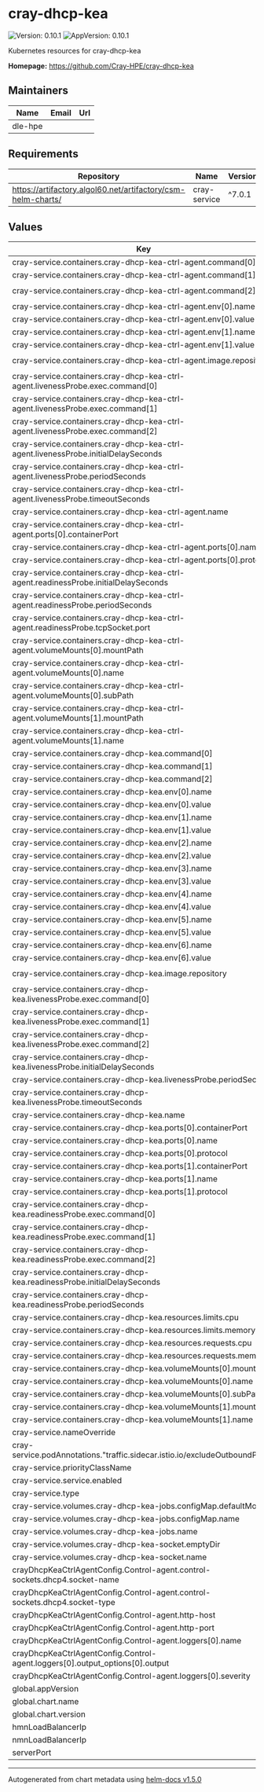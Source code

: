 # cray-dhcp-kea

![Version: 0.10.1](https://img.shields.io/badge/Version-0.10.1-informational?style=flat-square) ![AppVersion: 0.10.1](https://img.shields.io/badge/AppVersion-0.10.1-informational?style=flat-square)

Kubernetes resources for cray-dhcp-kea

**Homepage:** <https://github.com/Cray-HPE/cray-dhcp-kea>

## Maintainers

| Name | Email | Url |
| ---- | ------ | --- |
| dle-hpe |  |  |

## Requirements

| Repository | Name | Version |
|------------|------|---------|
| https://artifactory.algol60.net/artifactory/csm-helm-charts/ | cray-service | ^7.0.1 |

## Values

| Key | Type | Default | Description |
|-----|------|---------|-------------|
| cray-service.containers.cray-dhcp-kea-ctrl-agent.command[0] | string | `"sh"` |  |
| cray-service.containers.cray-dhcp-kea-ctrl-agent.command[1] | string | `"-c"` |  |
| cray-service.containers.cray-dhcp-kea-ctrl-agent.command[2] | string | `"/srv/kea/startup-dhcp-ctrl-agent.sh"` |  |
| cray-service.containers.cray-dhcp-kea-ctrl-agent.env[0].name | string | `"DHCP_CAHOST"` |  |
| cray-service.containers.cray-dhcp-kea-ctrl-agent.env[0].value | string | `"0.0.0.0"` |  |
| cray-service.containers.cray-dhcp-kea-ctrl-agent.env[1].name | string | `"DHCP_CAPORT"` |  |
| cray-service.containers.cray-dhcp-kea-ctrl-agent.env[1].value | string | `"8000"` |  |
| cray-service.containers.cray-dhcp-kea-ctrl-agent.image.repository | string | `"artifactory.algol60.net/csm-docker/stable/cray-dhcp-kea"` |  |
| cray-service.containers.cray-dhcp-kea-ctrl-agent.livenessProbe.exec.command[0] | string | `"/bin/sh"` |  |
| cray-service.containers.cray-dhcp-kea-ctrl-agent.livenessProbe.exec.command[1] | string | `"-c"` |  |
| cray-service.containers.cray-dhcp-kea-ctrl-agent.livenessProbe.exec.command[2] | string | `"/srv/kea/health-check.sh"` |  |
| cray-service.containers.cray-dhcp-kea-ctrl-agent.livenessProbe.initialDelaySeconds | int | `30` |  |
| cray-service.containers.cray-dhcp-kea-ctrl-agent.livenessProbe.periodSeconds | int | `60` |  |
| cray-service.containers.cray-dhcp-kea-ctrl-agent.livenessProbe.timeoutSeconds | int | `20` |  |
| cray-service.containers.cray-dhcp-kea-ctrl-agent.name | string | `"cray-dhcp-kea-ctrl-agent"` |  |
| cray-service.containers.cray-dhcp-kea-ctrl-agent.ports[0].containerPort | int | `8000` |  |
| cray-service.containers.cray-dhcp-kea-ctrl-agent.ports[0].name | string | `"kea-ctrl-tcp"` |  |
| cray-service.containers.cray-dhcp-kea-ctrl-agent.ports[0].protocol | string | `"TCP"` |  |
| cray-service.containers.cray-dhcp-kea-ctrl-agent.readinessProbe.initialDelaySeconds | int | `30` |  |
| cray-service.containers.cray-dhcp-kea-ctrl-agent.readinessProbe.periodSeconds | int | `60` |  |
| cray-service.containers.cray-dhcp-kea-ctrl-agent.readinessProbe.tcpSocket.port | int | `8000` |  |
| cray-service.containers.cray-dhcp-kea-ctrl-agent.volumeMounts[0].mountPath | string | `"/cray-dhcp-kea-socket"` |  |
| cray-service.containers.cray-dhcp-kea-ctrl-agent.volumeMounts[0].name | string | `"cray-dhcp-kea-socket"` |  |
| cray-service.containers.cray-dhcp-kea-ctrl-agent.volumeMounts[0].subPath | string | `"cray-dhcp-kea-socket"` |  |
| cray-service.containers.cray-dhcp-kea-ctrl-agent.volumeMounts[1].mountPath | string | `"/srv/kea"` |  |
| cray-service.containers.cray-dhcp-kea-ctrl-agent.volumeMounts[1].name | string | `"cray-dhcp-kea-jobs"` |  |
| cray-service.containers.cray-dhcp-kea.command[0] | string | `"sh"` |  |
| cray-service.containers.cray-dhcp-kea.command[1] | string | `"-c"` |  |
| cray-service.containers.cray-dhcp-kea.command[2] | string | `"/srv/kea/startup-dhcp.sh"` |  |
| cray-service.containers.cray-dhcp-kea.env[0].name | string | `"TFTP_SERVER_NMN"` |  |
| cray-service.containers.cray-dhcp-kea.env[0].value | string | `"10.92.100.60"` |  |
| cray-service.containers.cray-dhcp-kea.env[1].name | string | `"TFTP_SERVER_HMN"` |  |
| cray-service.containers.cray-dhcp-kea.env[1].value | string | `"10.94.100.60"` |  |
| cray-service.containers.cray-dhcp-kea.env[2].name | string | `"UNBOUND_SERVER_NMN"` |  |
| cray-service.containers.cray-dhcp-kea.env[2].value | string | `"10.92.100.225"` |  |
| cray-service.containers.cray-dhcp-kea.env[3].name | string | `"UNBOUND_SERVER_HMN"` |  |
| cray-service.containers.cray-dhcp-kea.env[3].value | string | `"10.94.100.225"` |  |
| cray-service.containers.cray-dhcp-kea.env[4].name | string | `"NMN_LOADBALANCER_IP"` |  |
| cray-service.containers.cray-dhcp-kea.env[4].value | string | `"10.92.100.222"` |  |
| cray-service.containers.cray-dhcp-kea.env[5].name | string | `"HMN_LOADBALANCER_IP"` |  |
| cray-service.containers.cray-dhcp-kea.env[5].value | string | `"10.94.100.222"` |  |
| cray-service.containers.cray-dhcp-kea.env[6].name | string | `"DHCP_HELPER_INTERVAL_SECONDS"` |  |
| cray-service.containers.cray-dhcp-kea.env[6].value | string | `"120"` |  |
| cray-service.containers.cray-dhcp-kea.image.repository | string | `"artifactory.algol60.net/csm-docker/stable/cray-dhcp-kea"` |  |
| cray-service.containers.cray-dhcp-kea.livenessProbe.exec.command[0] | string | `"/bin/sh"` |  |
| cray-service.containers.cray-dhcp-kea.livenessProbe.exec.command[1] | string | `"-c"` |  |
| cray-service.containers.cray-dhcp-kea.livenessProbe.exec.command[2] | string | `"/srv/kea/health-check.sh"` |  |
| cray-service.containers.cray-dhcp-kea.livenessProbe.initialDelaySeconds | int | `30` |  |
| cray-service.containers.cray-dhcp-kea.livenessProbe.periodSeconds | int | `60` |  |
| cray-service.containers.cray-dhcp-kea.livenessProbe.timeoutSeconds | int | `20` |  |
| cray-service.containers.cray-dhcp-kea.name | string | `"cray-dhcp-kea"` |  |
| cray-service.containers.cray-dhcp-kea.ports[0].containerPort | int | `6067` |  |
| cray-service.containers.cray-dhcp-kea.ports[0].name | string | `"kea-server-udp"` |  |
| cray-service.containers.cray-dhcp-kea.ports[0].protocol | string | `"UDP"` |  |
| cray-service.containers.cray-dhcp-kea.ports[1].containerPort | int | `6067` |  |
| cray-service.containers.cray-dhcp-kea.ports[1].name | string | `"kea-server-tcp"` |  |
| cray-service.containers.cray-dhcp-kea.ports[1].protocol | string | `"TCP"` |  |
| cray-service.containers.cray-dhcp-kea.readinessProbe.exec.command[0] | string | `"/bin/sh"` |  |
| cray-service.containers.cray-dhcp-kea.readinessProbe.exec.command[1] | string | `"-c"` |  |
| cray-service.containers.cray-dhcp-kea.readinessProbe.exec.command[2] | string | `"/srv/kea/health-check.sh"` |  |
| cray-service.containers.cray-dhcp-kea.readinessProbe.initialDelaySeconds | int | `30` |  |
| cray-service.containers.cray-dhcp-kea.readinessProbe.periodSeconds | int | `60` |  |
| cray-service.containers.cray-dhcp-kea.resources.limits.cpu | string | `"6"` |  |
| cray-service.containers.cray-dhcp-kea.resources.limits.memory | string | `"3Gi"` |  |
| cray-service.containers.cray-dhcp-kea.resources.requests.cpu | string | `"2"` |  |
| cray-service.containers.cray-dhcp-kea.resources.requests.memory | string | `"1Gi"` |  |
| cray-service.containers.cray-dhcp-kea.volumeMounts[0].mountPath | string | `"/cray-dhcp-kea-socket"` |  |
| cray-service.containers.cray-dhcp-kea.volumeMounts[0].name | string | `"cray-dhcp-kea-socket"` |  |
| cray-service.containers.cray-dhcp-kea.volumeMounts[0].subPath | string | `"cray-dhcp-kea-socket"` |  |
| cray-service.containers.cray-dhcp-kea.volumeMounts[1].mountPath | string | `"/srv/kea"` |  |
| cray-service.containers.cray-dhcp-kea.volumeMounts[1].name | string | `"cray-dhcp-kea-jobs"` |  |
| cray-service.nameOverride | string | `"cray-dhcp-kea"` |  |
| cray-service.podAnnotations."traffic.sidecar.istio.io/excludeOutboundPorts" | string | `"6067"` |  |
| cray-service.priorityClassName | string | `"csm-high-priority-service"` |  |
| cray-service.service.enabled | bool | `false` |  |
| cray-service.type | string | `"Deployment"` |  |
| cray-service.volumes.cray-dhcp-kea-jobs.configMap.defaultMode | int | `511` |  |
| cray-service.volumes.cray-dhcp-kea-jobs.configMap.name | string | `"cray-dhcp-kea-jobs"` |  |
| cray-service.volumes.cray-dhcp-kea-jobs.name | string | `"cray-dhcp-kea-jobs"` |  |
| cray-service.volumes.cray-dhcp-kea-socket.emptyDir | object | `{}` |  |
| cray-service.volumes.cray-dhcp-kea-socket.name | string | `"cray-dhcp-kea-socket"` |  |
| crayDhcpKeaCtrlAgentConfig.Control-agent.control-sockets.dhcp4.socket-name | string | `"/cray-dhcp-kea-socket/cray-dhcp-kea.socket"` |  |
| crayDhcpKeaCtrlAgentConfig.Control-agent.control-sockets.dhcp4.socket-type | string | `"unix"` |  |
| crayDhcpKeaCtrlAgentConfig.Control-agent.http-host | string | `"0.0.0.0"` |  |
| crayDhcpKeaCtrlAgentConfig.Control-agent.http-port | int | `8000` |  |
| crayDhcpKeaCtrlAgentConfig.Control-agent.loggers[0].name | string | `"cray-dhcp-kea-ctrl-agent"` |  |
| crayDhcpKeaCtrlAgentConfig.Control-agent.loggers[0].output_options[0].output | string | `"stdout"` |  |
| crayDhcpKeaCtrlAgentConfig.Control-agent.loggers[0].severity | string | `"ERROR"` |  |
| global.appVersion | string | `"0.10.0"` |  |
| global.chart.name | string | `"cray-dhcp-kea"` |  |
| global.chart.version | string | `"0.10.0"` |  |
| hmnLoadBalancerIp | string | `"10.94.100.222"` |  |
| nmnLoadBalancerIp | string | `"10.92.100.222"` |  |
| serverPort | int | `6067` |  |

----------------------------------------------
Autogenerated from chart metadata using [helm-docs v1.5.0](https://github.com/norwoodj/helm-docs/releases/v1.5.0)
